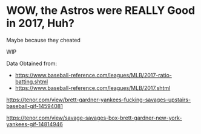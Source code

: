 # WOW, the Astros were REALLY Good in 2017, Huh?
 Maybe because they cheated
 
 WIP
 
 Data Obtained from:
 - https://www.baseball-reference.com/leagues/MLB/2017-ratio-batting.shtml
 - https://www.baseball-reference.com/leagues/MLB/2017.shtml

https://tenor.com/view/brett-gardner-yankees-fucking-savages-upstairs-baseball-gif-14594081

https://tenor.com/view/savage-savages-box-brett-gardner-new-york-yankees-gif-14814946
